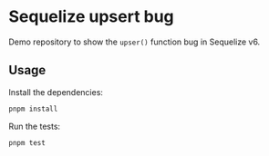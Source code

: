 # Sequelize upsert bug
Demo repository to show the `upser()` function bug in Sequelize v6.

## Usage

Install the dependencies:
```bash
pnpm install
```

Run the tests:
```bash
pnpm test
```
